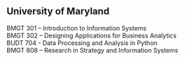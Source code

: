 ## University of Maryland

  BMGT 301 – Introduction to Information Systems  
  BMGT 302 – Designing Applications for Business Analytics  
  BUDT 704 - Data Processing and Analysis in Python  
  BMGT 808 – Research in Strategy and Information Systems